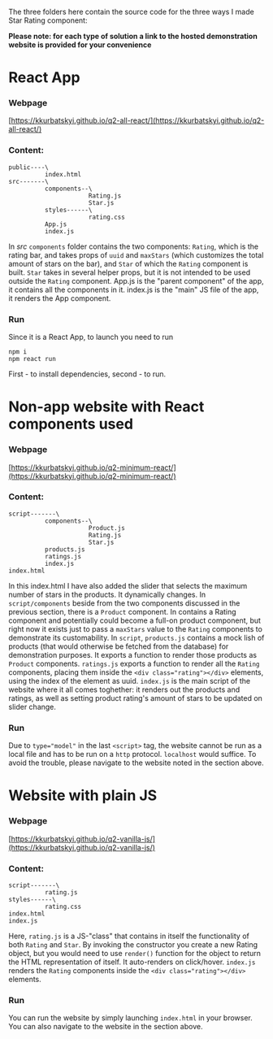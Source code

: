 The three folders here contain the source code for the three ways I made Star Rating component: 

**Please note: for each type of solution a link to the hosted demonstration website is provided for your convenience**

# React App
### Webpage
[https://kkurbatskyi.github.io/q2-all-react/](https://kkurbatskyi.github.io/q2-all-react/)
### Content: 
```
public----\
          index.html
src-------\
          components--\
                      Rating.js
                      Star.js
          styles------\
                      rating.css
          App.js
          index.js
```
In *src* `components` folder contains the two components: `Rating`, which is the rating bar, and takes props of `uuid` and `maxStars` (which customizes the total amount of stars on the bar), and `Star` of which the `Rating` component is built. `Star` takes in several helper props, but it is not intended to be used outside the `Rating` component.
App.js is the "parent component" of the app, it contains all the components in it.
index.js is the "main" JS file of the app, it renders the App component.

### Run
Since it is a React App, to launch you need to run 
```
npm i
npm react run
```
First - to install dependencies, second - to run.

# Non-app website with React components used
### Webpage
[https://kkurbatskyi.github.io/q2-minimum-react/](https://kkurbatskyi.github.io/q2-minimum-react/)
### Content: 
```
script-------\
          components--\
                      Product.js
                      Rating.js
                      Star.js
          products.js
          ratings.js
          index.js
index.html
```
In this index.html I have also added the slider that selects the maximum number of stars in the products. It dynamically changes.
In `script/components` beside from the two components discussed in the previous section, there is a `Product` component. In contains a Rating component and potentially could become a full-on product component, but right now it exists just to pass a `maxStars` value to the `Rating` components to demonstrate its customability.
In `script`, `products.js` contains a mock lish of products  (that would otherwise be fetched from the database) for demonstration purposes. It exports a function to render those products as `Product` components. `ratings.js` exports a function to render all the `Rating` components, placing them inside the `<div class="rating"></div>` elements, using the index of the element as uuid.
`index.js` is the main script of the website where it all comes toghether: it renders out the products and ratings, as well as setting product rating's amount of stars to be updated on slider change.
### Run
Due to `type="model"` in the last `<script>` tag, the website cannot be run as a local file and has to be run on a `http` protocol. `localhost` would suffice. To avoid the trouble, please navigate to the website noted in the section above. 

# Website with plain JS
### Webpage
[https://kkurbatskyi.github.io/q2-vanilla-js/](https://kkurbatskyi.github.io/q2-vanilla-js/)
### Content: 
```
script-------\
          rating.js
styles------\
          rating.css
index.html
index.js
```
Here, `rating.js` is a JS-"class" that contains in itself the functionality of both `Rating` and `Star`. By invoking the constructor you create a new Rating object, but you would need to use `render()` function for the object to return the HTML representation of itself. It auto-renders on click/hover.
`index.js` renders the `Rating` components inside the `<div class="rating"></div>` elements.
### Run
You can run the website by simply launching `index.html` in your browser. You can also navigate to the website in the section above.
